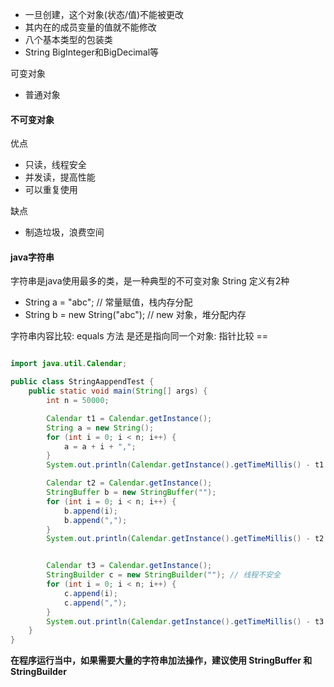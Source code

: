 - 一旦创建，这个对象(状态/值)不能被更改
- 其内在的成员变量的值就不能修改
- 八个基本类型的包装类
- String BigInteger和BigDecimal等

可变对象
- 普通对象


#### 不可变对象

优点
- 只读，线程安全
- 并发读，提高性能
- 可以重复使用

缺点
- 制造垃圾，浪费空间


#### java字符串
字符串是java使用最多的类，是一种典型的不可变对象
String 定义有2种
 - String a = "abc"; // 常量赋值，栈内存分配
 - String b = new String("abc"); // new 对象，堆分配内存

字符串内容比较: equals 方法
是还是指向同一个对象: 指针比较 == 

```java

import java.util.Calendar;

public class StringAappendTest {
    public static void main(String[] args) {
        int n = 50000;

        Calendar t1 = Calendar.getInstance();
        String a = new String();
        for (int i = 0; i < n; i++) {
            a = a + i + ",";
        }
        System.out.println(Calendar.getInstance().getTimeMillis() - t1.getTimeMillis());

        Calendar t2 = Calendar.getInstance();
        StringBuffer b = new StringBuffer("");
        for (int i = 0; i < n; i++) {
            b.append(i);
            b.append(",");
        }
        System.out.println(Calendar.getInstance().getTimeMillis() - t2.getTimeMillis());


        Calendar t3 = Calendar.getInstance();
        StringBuilder c = new StringBuilder(""); // 线程不安全
        for (int i = 0; i < n; i++) {
            c.append(i);
            c.append(",");
        }
        System.out.println(Calendar.getInstance().getTimeMillis() - t3.getTimeMillis());
    }
}
```

**在程序运行当中，如果需要大量的字符串加法操作，建议使用 StringBuffer 和 StringBuilder**